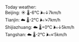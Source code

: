 Today weather:  
Beijing: ☀️ 🌡️-6°C 🌬️↓7km/h  
Tianjin: ☁️ 🌡️-2°C 🌬️↘7km/h  
Shijiazhuang: ☁️ 🌡️+0°C 🌬️↓5km/h  
Tangshan: ☁️ 🌡️-2°C 🌬️↙5km/h  
